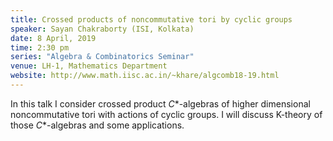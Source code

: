 ```yaml
---
title: Crossed products of noncommutative tori by cyclic groups
speaker: Sayan Chakraborty (ISI, Kolkata)
date: 8 April, 2019
time: 2:30 pm
series: "Algebra & Combinatorics Seminar"
venue: LH-1, Mathematics Department
website: http://www.math.iisc.ac.in/~khare/algcomb18-19.html
---
```


 In this talk I consider crossed product $C*$-algebras of higher
 dimensional noncommutative tori with actions of cyclic groups.
 I will discuss K-theory of those $C*$-algebras and some applications.
